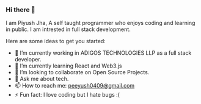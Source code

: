 ### Hi there 👋


I am Piyush Jha, A self taught programmer who enjoys coding and learning in public. I am intrested in full stack development.

Here are some ideas to get you started:

- 🔭 I’m currently working in ADIGOS TECHNOLOGIES LLP as a full stack developer.
- 🌱 I’m currently learning React and Web3.js
- 👯 I’m looking to collaborate on Open Source Projects.
- 💬 Ask me about tech.
- 📫 How to reach me: peeyush0409@gmail.com
- ⚡ Fun fact: I love coding but I hate bugs :(

